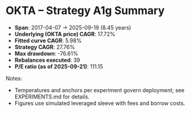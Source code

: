 # OKTA – Strategy A1g Summary

- **Span**: 2017-04-07 → 2025-09-19 (8.45 years)
- **Underlying (OKTA price) CAGR**: 17.72%
- **Fitted curve CAGR**: 5.98%
- **Strategy CAGR**: 27.76%
- **Max drawdown**: -76.61%
- **Rebalances executed**: 39
- **P/E ratio (as of 2025-09-21)**: 111.15

Notes:

- Temperatures and anchors per experiment govern deployment; see EXPERIMENTS.md for details.
- Figures use simulated leveraged sleeve with fees and borrow costs.

